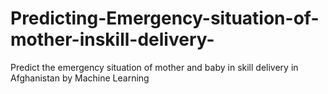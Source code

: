 # Predicting-Emergency-situation-of-mother-inskill-delivery-
Predict the emergency situation of mother and baby in skill delivery in Afghanistan by Machine Learning
